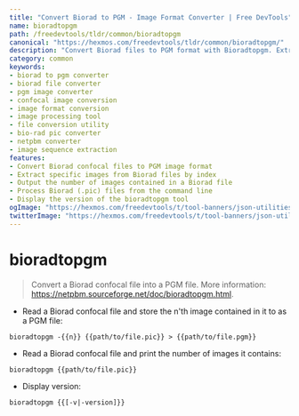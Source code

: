 ```yaml
---
title: "Convert Biorad to PGM - Image Format Converter | Free DevTools"
name: bioradtopgm
path: /freedevtools/tldr/common/bioradtopgm
canonical: "https://hexmos.com/freedevtools/tldr/common/bioradtopgm/"
description: "Convert Biorad files to PGM format with Bioradtopgm. Extract image data and create PGM files from confocal microscopy files. Free online tool, no registration required."
category: common
keywords:
- biorad to pgm converter
- biorad file converter
- pgm image converter
- confocal image conversion
- image format conversion
- image processing tool
- file conversion utility
- bio-rad pic converter
- netpbm converter
- image sequence extraction
features:
- Convert Biorad confocal files to PGM image format
- Extract specific images from Biorad files by index
- Output the number of images contained in a Biorad file
- Process Biorad (.pic) files from the command line
- Display the version of the bioradtopgm tool
ogImage: "https://hexmos.com/freedevtools/t/tool-banners/json-utilities-banner.png"
twitterImage: "https://hexmos.com/freedevtools/t/tool-banners/json-utilities-banner.png"
---
```


# bioradtopgm

> Convert a Biorad confocal file into a PGM file.
> More information: <https://netpbm.sourceforge.net/doc/bioradtopgm.html>.

- Read a Biorad confocal file and store the n'th image contained in it to as a PGM file:

`bioradtopgm -{{n}} {{path/to/file.pic}} > {{path/to/file.pgm}}`

- Read a Biorad confocal file and print the number of images it contains:

`bioradtopgm {{path/to/file.pic}}`

- Display version:

`bioradtopgm {{[-v|-version]}}`
